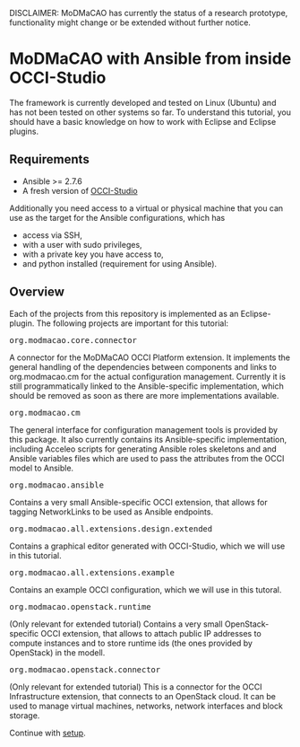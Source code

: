 DISCLAIMER: MoDMaCAO has currently the status of a research prototype, functionality might change or be extended without 
further notice.

# MoDMaCAO with Ansible from inside OCCI-Studio
The framework is currently developed and tested on Linux (Ubuntu) and has not been tested on other systems so
far. To understand this tutorial, you should have a basic knowledge on how to work with Eclipse and Eclipse plugins.

## Requirements
- Ansible >= 2.7.6
- A fresh version of [OCCI-Studio](https://github.com/occiware/OCCI-Studio/releases)

Additionally you need access to a virtual or physical machine that you can use as the target for 
the Ansible configurations, which has
- access via SSH,
- with a user with sudo privileges,
- with a private key you have access to,
- and python installed (requirement for using Ansible).

## Overview
Each of the projects from this repository is implemented as an Eclipse-plugin.
The following projects are important for this tutorial:

<pre>org.modmacao.core.connector</pre>
A connector for the MoDMaCAO OCCI Platform extension. It implements
the general handling of the dependencies between components and links to org.modmacao.cm for the actual configuration management.
Currently it is still programmatically linked to the Ansible-specific implementation, which should be removed as soon as there are
more implementations available.

<pre>org.modmacao.cm</pre>
The general interface for configuration management tools is provided by this package. It also currently contains its
Ansible-specific implementation, including Acceleo scripts for generating Ansible roles skeletons and
and Ansible variables files which are used to pass the attributes from the OCCI model to Ansible.

<pre>org.modmacao.ansible</pre>
Contains a very small Ansible-specific OCCI extension, that allows for tagging NetworkLinks to be used as Ansible endpoints.

<pre>org.modmacao.all.extensions.design.extended</pre>
Contains a graphical editor generated with OCCI-Studio, which we will use in this tutorial.

<pre>org.modmacao.all.extensions.example</pre>
Contains an example OCCI configuration, which we will use in this tutoral.

<pre>org.modmacao.openstack.runtime</pre>
(Only relevant for extended tutorial) 
Contains a very small OpenStack-specific OCCI extension, that allows to attach public IP addresses to compute instances and
to store runtime ids (the ones provided by OpenStack) in the modell.

<pre>org.modmacao.openstack.connector</pre>
(Only relevant for extended tutorial)
This is a connector for the OCCI Infrastructure extension, that connects to an OpenStack cloud. It can be used to manage virtual
machines, networks, network interfaces and block storage.

Continue with [setup](setup.md).
